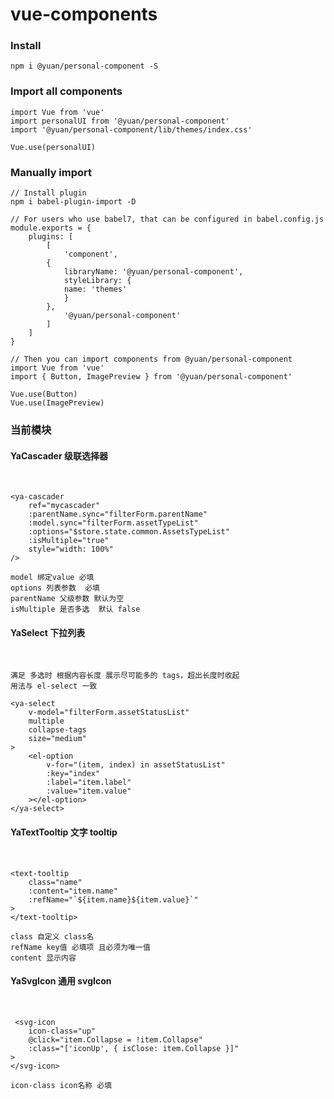 <!--
 * @title: 文件内容名称
 * @Author: xiezhongbin
 * @Date: 2021-03-23 21:45:59
 * @LastEditTime: 2021-07-21 16:26:17
-->

# vue-components

### Install

```
npm i @yuan/personal-component -S
```

### Import all components

```
import Vue from 'vue'
import personalUI from '@yuan/personal-component'
import '@yuan/personal-component/lib/themes/index.css'

Vue.use(personalUI)
```

### Manually import

```
// Install plugin
npm i babel-plugin-import -D

// For users who use babel7, that can be configured in babel.config.js
module.exports = {
    plugins: [
        [
            'component',
        {
            libraryName: '@yuan/personal-component',
            styleLibrary: {
            name: 'themes'
            }
        },
            '@yuan/personal-component'
        ]
    ]
}

// Then you can import components from @yuan/personal-component
import Vue from 'vue'
import { Button, ImagePreview } from '@yuan/personal-component'

Vue.use(Button)
Vue.use(ImagePreview)
```

### 当前模块

#### YaCascader 级联选择器

<br />

```
<ya-cascader
	ref="mycascader"
	:parentName.sync="filterForm.parentName"
	:model.sync="filterForm.assetTypeList"
	:options="$store.state.common.AssetsTypeList"
	:isMultiple="true"
	style="width: 100%"
/>

model 绑定value 必填
options 列表参数  必填
parentName 父级参数 默认为空
isMultiple 是否多选  默认 false
```

#### YaSelect 下拉列表

<br />

```
满足 多选时 根据内容长度 展示尽可能多的 tags，超出长度时收起
用法与 el-select 一致

<ya-select
	v-model="filterForm.assetStatusList"
	multiple
	collapse-tags
	size="medium"
>
	<el-option
		v-for="(item, index) in assetStatusList"
		:key="index"
		:label="item.label"
		:value="item.value"
	></el-option>
</ya-select>
```

#### YaTextTooltip 文字 tooltip

<br />

```
<text-tooltip
	class="name"
	:content="item.name"
	:refName="`${item.name}${item.value}`"
>
</text-tooltip>

class 自定义 class名
refName key值 必填项 且必须为唯一值
content 显示内容
```

#### YaSvgIcon 通用 svgIcon

<br />

```
 <svg-icon
	icon-class="up"
	@click="item.Collapse = !item.Collapse"
	:class="['iconUp', { isClose: item.Collapse }]"
>
</svg-icon>

icon-class icon名称 必填
```
